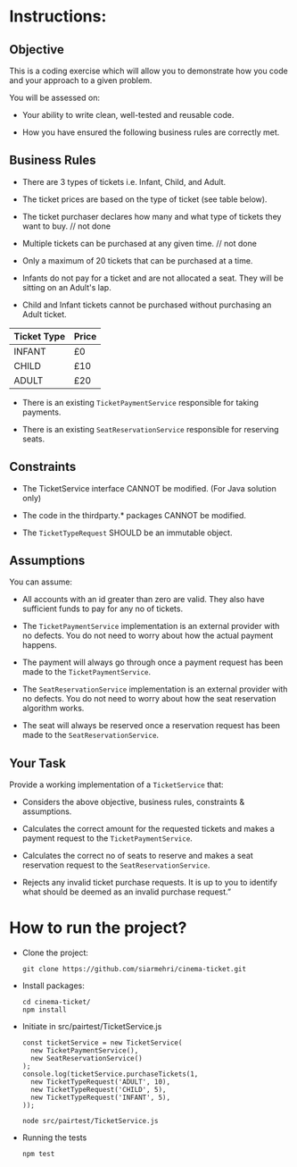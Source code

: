 # Instructions:

## Objective

This is a coding exercise which will allow you to demonstrate how you code and your approach to a given problem.

You will be assessed on:

- Your ability to write clean, well-tested and reusable code.

- How you have ensured the following business rules are correctly met.

## Business Rules

- There are 3 types of tickets i.e. Infant, Child, and Adult.

- The ticket prices are based on the type of ticket (see table below).

- The ticket purchaser declares how many and what type of tickets they want to buy. // not done

- Multiple tickets can be purchased at any given time. // not done

- Only a maximum of 20 tickets that can be purchased at a time.

- Infants do not pay for a ticket and are not allocated a seat. They will be sitting on an Adult's lap.

- Child and Infant tickets cannot be purchased without purchasing an Adult ticket.

|   Ticket Type    |     Price   |
| ---------------- | ----------- |
|    INFANT        |    £0       |
|    CHILD         |    £10      |
|    ADULT         |    £20      |

- There is an existing `TicketPaymentService` responsible for taking payments.

- There is an existing `SeatReservationService` responsible for reserving seats.

## Constraints

- The TicketService interface CANNOT be modified. (For Java solution only)

- The code in the thirdparty.* packages CANNOT be modified.

- The `TicketTypeRequest` SHOULD be an immutable object.

## Assumptions

You can assume:

- All accounts with an id greater than zero are valid. They also have sufficient funds to pay for any no of tickets.

- The `TicketPaymentService` implementation is an external provider with no defects. You do not need to worry about how the actual payment happens.

- The payment will always go through once a payment request has been made to the `TicketPaymentService`.

- The `SeatReservationService` implementation is an external provider with no defects. You do not need to worry about how the seat reservation algorithm works.

- The seat will always be reserved once a reservation request has been made to the `SeatReservationService`.

## Your Task

Provide a working implementation of a `TicketService` that:

- Considers the above objective, business rules, constraints & assumptions.

- Calculates the correct amount for the requested tickets and makes a payment request to the `TicketPaymentService`.

- Calculates the correct no of seats to reserve and makes a seat reservation request to the `SeatReservationService`.

- Rejects any invalid ticket purchase requests. It is up to you to identify what should be deemed as an invalid purchase request.”

# How to run the project?

- Clone the project:
  ```
  git clone https://github.com/siarmehri/cinema-ticket.git
  ```
- Install packages:
  ```
  cd cinema-ticket/
  npm install
  ```
- Initiate in src/pairtest/TicketService.js
  ```
  const ticketService = new TicketService(
    new TicketPaymentService(),
    new SeatReservationService()
  );
  console.log(ticketService.purchaseTickets(1,
    new TicketTypeRequest('ADULT', 10),
    new TicketTypeRequest('CHILD', 5),
    new TicketTypeRequest('INFANT', 5),
  ));

  node src/pairtest/TicketService.js 
  ```
- Running the tests
  ```
  npm test
  ```


